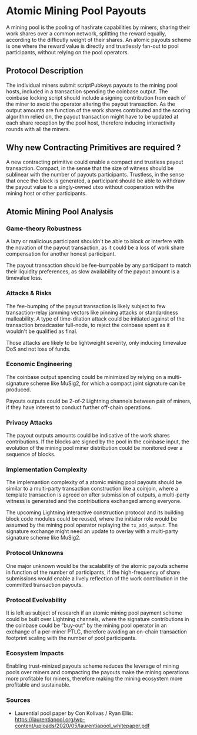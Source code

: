 # Atomic Mining Pool Payouts

A mining pool is the pooling of hashrate capabilities by miners, sharing their work shares
over a common network, splitting the reward equally, according to the difficutly weight of
their shares. An atomic payouts scheme is one where the reward value is directly and
trustlessly fan-out to pool participants, without relying on the pool operators.

## Protocol Description

The individual miners submit scriptPubkeys payouts to the mining pool hosts, included in a
transaction spending the coinbase output. The coinbase locking script should include a
signing contribution from each of the miner to avoid the operator altering the payout
transaction. As the output amounts are function of the work shares contributed and the
scoring algorithm relied on, the payout transaction might have to be updated at each
share reception by the pool host, therefore inducing interactivity rounds with all the
miners.

## Why new Contracting Primitives are required ?

A new contracting primitive could enable a compact and trustless payout transaction.
Compact, in the sense that the size of witness should be sublinear with the number of
payouts participants. Trustless, in the sense that once the block is generated, a
participant should be able to withdraw the payout value to a singly-owned utxo without
cooperation with the mining host or other participants.

## Atomic Mining Pool Analysis

### Game-theory Robustness

A lazy or malicious participant shouldn't be able to block or interfere with the
novation of the payout transaction, as it could be a loss of work share compensation
for another honest participant.

The payout transaction should be fee-bumpable by any participant to match their liquidity
preferences, as slow availability of the payout amount is a timevalue loss.

### Attacks & Risks

The fee-bumping of the payout transaction is likely subject to few transaction-relay jamming
vectors like pinning attacks or standardness malleability. A type of time-dilation attack
could be initiated against of the transaction broadcaster full-node, to reject the coinbase
spent as it wouldn't be qualified as final.

Those attacks are likely to be lightweight severity, only inducing timevalue DoS and not
loss of funds.

### Economic Engineering

The coinbase output spending could be minimized by relying on a multi-signature scheme like
MuSig2, for which a compact joint signature can be produced.

Payouts outputs could be 2-of-2 Lightning channels between pair of miners, if they have 
interest to conduct further off-chain operations.

### Privacy Attacks

The payout outputs amounts could be indicative of the work shares contributions. If the blocks
are signed by the pool in the coinbase input, the evolution of the mining pool miner distribution
could be monitored over a sequence of blocks.

### Implementation Complexity

The implemantion complexity of a atomic mining pool payouts should be similar to a multi-party
transaction construction like a coinjoin, where a template transaction is agreed on after submission
of outputs, a multi-party witness is generated and the contributions exchanged among everyone.

The upcoming Lightning interactive construction protocol and its building block code modules
could be reused, where the initiator role would be assumed by the mining pool operator replaying
the `tx_add_output`. The signature exchange might need an update to overlay with a multi-party
signature scheme like MuSig2.

### Protocol Unknowns

One major unknown would be the scalability of the atomic payouts scheme in function of the
number of participants, if the high-frequency of share submissions would enable a lively
reflection of the work contribution in the committed transaction payouts.

### Protocol Evolvability

It is left as subject of research if an atomic mining pool payment scheme could be built over
Lightning channels, where the signature contributions in the coinbase could be "buy-out" by
the mining pool operator in an exchange of a per-miner PTLC, therefore avoiding an on-chain
transaction footprint scaling with the number of pool participants.

### Ecosystem Impacts

Enabling trust-minized payouts scheme reduces the leverage of mining pools over miners and
compacting the payouts make the mining operations more profitable for miners, therefore
making the mining ecosystem more profitable and sustainable.

### Sources

- Laurential pool paper by Con Kolivas / Ryan Ellis: https://laurentiapool.org/wp-content/uploads/2020/05/laurentiapool_whitepaper.pdf
